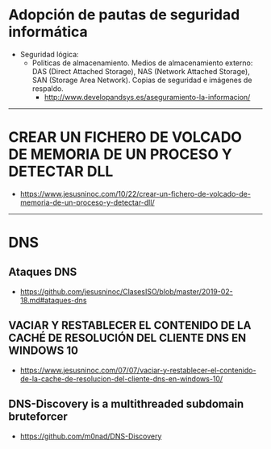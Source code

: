# Adopción de pautas de seguridad informática
- Seguridad lógica:
  - Políticas de almacenamiento. Medios de almacenamiento externo: DAS (Direct Attached Storage), NAS (Network Attached Storage), SAN (Storage Area Network). Copias de seguridad e imágenes de respaldo.
    - http://www.developandsys.es/aseguramiento-la-informacion/

------------------

# CREAR UN FICHERO DE VOLCADO DE MEMORIA DE UN PROCESO Y DETECTAR DLL
* https://www.jesusninoc.com/10/22/crear-un-fichero-de-volcado-de-memoria-de-un-proceso-y-detectar-dll/

------------------

# DNS
## Ataques DNS
* https://github.com/jesusninoc/ClasesISO/blob/master/2019-02-18.md#ataques-dns

## VACIAR Y RESTABLECER EL CONTENIDO DE LA CACHÉ DE RESOLUCIÓN DEL CLIENTE DNS EN WINDOWS 10
* https://www.jesusninoc.com/07/07/vaciar-y-restablecer-el-contenido-de-la-cache-de-resolucion-del-cliente-dns-en-windows-10/

## DNS-Discovery is a multithreaded subdomain bruteforcer
* https://github.com/m0nad/DNS-Discovery
